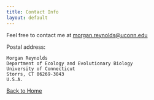 ```yaml
---
title: Contact Info
layout: default
---
```


Feel free to contact me at <morgan.reynolds@uconn.edu>

Postal address: 

    Morgan Reynolds 
    Department of Ecology and Evolutionary Biology 
    University of Connecticut 
    Storrs, CT 06269-3043
    U.S.A.

[Back to Home](https://morgan-reynolds.github.io/)
